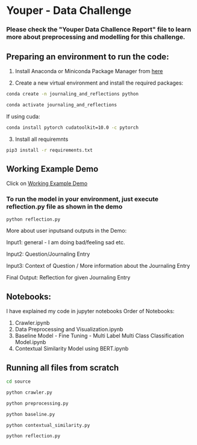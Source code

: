 # Youper - Data Challenge

### Please check the "Youper Data Challence Report" file to learn more about preprocessing and modelling for this challenge.

## Preparing an environment to run the code:

1. Install Anaconda or Miniconda Package Manager from [here](anaconda.com/products/individual)

2. Create a new virtual environment and install the required packages:
```bash
conda create -n journaling_and_reflections python
```
```bash
conda activate journaling_and_reflections
```
If using cuda:
```bash
conda install pytorch cudatoolkit=10.0 -c pytorch
```
3. Install all requiremnts
```bash
pip3 install -r requirements.txt 
```
## Working Example Demo 

Click on [Working Example Demo](https://drive.google.com/file/d/1u4ZLaujaEDgyhdMd7_HXaytn7WFjjQHE/view?usp=sharing)

### To run the model in your environment, just execute reflection.py file as shown in the demo
```bash
python reflection.py
```
More about user inputsand outputs in the Demo:

Input1: general - I am doing bad/feeling sad etc.

Input2: Question/Journaling Entry

Input3: Context of Question / More information about the Journaling Entry

Final Output: Reflection for given Journaling Entry

## Notebooks:

I have explained my code in jupyter notebooks
Order of Notebooks:
1. Crawler.ipynb
2. Data Preprocessing and Visualization.ipynb
3. Baseline Model - Fine Tuning - Multi Label Multi Class Classification Model.ipynb
4. Contextual Similarity Model using BERT.ipynb

## Running all files from scratch
```bash
cd source
```
```bash
python crawler.py
```
```bash
python preprocessing.py
```
```bash
python baseline.py
```
```bash
python contextual_similarity.py
```
```bash
python reflection.py
```
